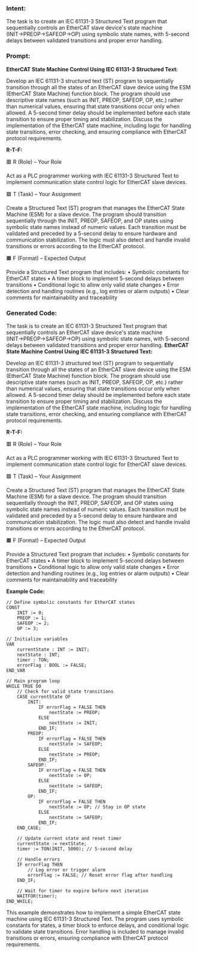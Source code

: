 ### Intent:
The task is to create an IEC 61131-3 Structured Text program that sequentially controls an EtherCAT slave device's state machine (INIT→PREOP→SAFEOP→OP) using symbolic state names, with 5-second delays between validated transitions and proper error handling.

### Prompt:
**EtherCAT State Machine Control Using IEC 61131-3 Structured Text:**

Develop an IEC 61131-3 structured text (ST) program to sequentially transition through all the states of an EtherCAT slave device using the ESM (EtherCAT State Machine) function block. The program should use descriptive state names (such as INIT, PREOP, SAFEOP, OP, etc.) rather than numerical values, ensuring that state transitions occur only when allowed. A 5-second timer delay should be implemented before each state transition to ensure proper timing and stabilization. Discuss the implementation of the EtherCAT state machine, including logic for handling state transitions, error checking, and ensuring compliance with EtherCAT protocol requirements.

**R-T-F:**

🟥 R (Role) – Your Role

Act as a PLC programmer working with IEC 61131-3 Structured Text to implement communication state control logic for EtherCAT slave devices.

🟩 T (Task) – Your Assignment

Create a Structured Text (ST) program that manages the EtherCAT State Machine (ESM) for a slave device. The program should transition sequentially through the INIT, PREOP, SAFEOP, and OP states using symbolic state names instead of numeric values. Each transition must be validated and preceded by a 5-second delay to ensure hardware and communication stabilization. The logic must also detect and handle invalid transitions or errors according to the EtherCAT protocol.

🟧 F (Format) – Expected Output

Provide a Structured Text program that includes:
	•	Symbolic constants for EtherCAT states
	•	A timer block to implement 5-second delays between transitions
	•	Conditional logic to allow only valid state changes
	•	Error detection and handling routines (e.g., log entries or alarm outputs)
	•	Clear comments for maintainability and traceability

### Generated Code:
The task is to create an IEC 61131-3 Structured Text program that sequentially controls an EtherCAT slave device's state machine (INIT→PREOP→SAFEOP→OP) using symbolic state names, with 5-second delays between validated transitions and proper error handling.
**EtherCAT State Machine Control Using IEC 61131-3 Structured Text:**

Develop an IEC 61131-3 structured text (ST) program to sequentially transition through all the states of an EtherCAT slave device using the ESM (EtherCAT State Machine) function block. The program should use descriptive state names (such as INIT, PREOP, SAFEOP, OP, etc.) rather than numerical values, ensuring that state transitions occur only when allowed. A 5-second timer delay should be implemented before each state transition to ensure proper timing and stabilization. Discuss the implementation of the EtherCAT state machine, including logic for handling state transitions, error checking, and ensuring compliance with EtherCAT protocol requirements.

**R-T-F:**

🟥 R (Role) – Your Role

Act as a PLC programmer working with IEC 61131-3 Structured Text to implement communication state control logic for EtherCAT slave devices.

🟩 T (Task) – Your Assignment

Create a Structured Text (ST) program that manages the EtherCAT State Machine (ESM) for a slave device. The program should transition sequentially through the INIT, PREOP, SAFEOP, and OP states using symbolic state names instead of numeric values. Each transition must be validated and preceded by a 5-second delay to ensure hardware and communication stabilization. The logic must also detect and handle invalid transitions or errors according to the EtherCAT protocol.

🟧 F (Format) – Expected Output

Provide a Structured Text program that includes:
	•	Symbolic constants for EtherCAT states
	•	A timer block to implement 5-second delays between transitions
	•	Conditional logic to allow only valid state changes
	•	Error detection and handling routines (e.g., log entries or alarm outputs)
	•	Clear comments for maintainability and traceability

**Example Code:**

```structuredtext
// Define symbolic constants for EtherCAT states
CONST
    INIT := 0;
    PREOP := 1;
    SAFEOP := 2;
    OP := 3;

// Initialize variables
VAR
    currentState : INT := INIT;
    nextState : INT;
    timer : TON;
    errorFlag : BOOL := FALSE;
END_VAR

// Main program loop
WHILE TRUE DO
    // Check for valid state transitions
    CASE currentState OF
        INIT:
            IF errorFlag = FALSE THEN
                nextState := PREOP;
            ELSE
                nextState := INIT;
            END_IF;
        PREOP:
            IF errorFlag = FALSE THEN
                nextState := SAFEOP;
            ELSE
                nextState := PREOP;
            END_IF;
        SAFEOP:
            IF errorFlag = FALSE THEN
                nextState := OP;
            ELSE
                nextState := SAFEOP;
            END_IF;
        OP:
            IF errorFlag = FALSE THEN
                nextState := OP; // Stay in OP state
            ELSE
                nextState := SAFEOP;
            END_IF;
    END_CASE;

    // Update current state and reset timer
    currentState := nextState;
    timer := TON(INIT, 5000); // 5-second delay

    // Handle errors
    IF errorFlag THEN
        // Log error or trigger alarm
        errorFlag := FALSE; // Reset error flag after handling
    END_IF;

    // Wait for timer to expire before next iteration
    WAITFOR(timer);
END_WHILE;
```

This example demonstrates how to implement a simple EtherCAT state machine using IEC 61131-3 Structured Text. The program uses symbolic constants for states, a timer block to enforce delays, and conditional logic to validate state transitions. Error handling is included to manage invalid transitions or errors, ensuring compliance with EtherCAT protocol requirements.
